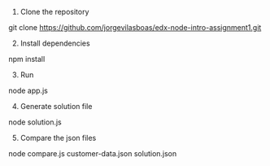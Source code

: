 1) Clone the repository

git clone https://github.com/jorgevilasboas/edx-node-intro-assignment1.git

2) Install dependencies

npm install

3) Run

node app.js

4) Generate solution file

node solution.js

5) Compare the json files

node compare.js customer-data.json solution.json